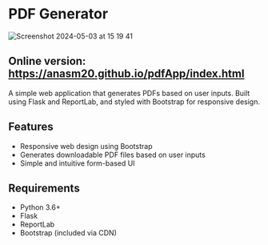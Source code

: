 # PDF Generator
![Screenshot 2024-05-03 at 15 19 41](https://github.com/anasm20/pdfApp/assets/112882511/7515036a-41aa-4ea6-ad51-8a6d74c069da)

## Online version: https://anasm20.github.io/pdfApp/index.html
A simple web application that generates PDFs based on user inputs. Built using Flask and ReportLab, and styled with Bootstrap for responsive design.

## Features
- Responsive web design using Bootstrap
- Generates downloadable PDF files based on user inputs
- Simple and intuitive form-based UI

## Requirements
- Python 3.6+
- Flask
- ReportLab
- Bootstrap (included via CDN)
